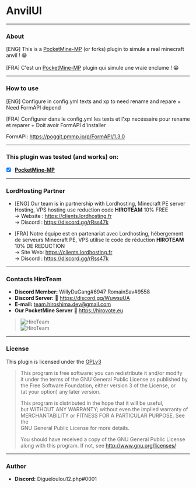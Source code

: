 # AnvilUI
---
### About
[ENG] This is a [PocketMine-MP](https://github.com/pmmp/PocketMine-MP) (or forks) plugin to simule a real minecraft anvil ! :grin:<br/><br/>
[FRA] C'est un [PocketMine-MP](https://github.com/pmmp/PocketMine-MP) plugin qui simule une vraie enclume ! :grin:

---
### How to use
[ENG] Configure in config.yml texts and xp to need rename and repare + Need FormAPI depend</br>

[FRA] Configurer dans le config.yml les texts et l'xp necéssaire pour rename et reparer + Doit avoir FormAPI d'installer</br>

FormAPI: https://poggit.pmmp.io/p/FormAPI/1.3.0

---
### **This plugin was tested (and works) on:**

- [x] **[PocketMine-MP](https://github.com/pmmp/PocketMine-MP)**
---
### **LordHosting Partner**

- [ENG] Our team is in partnership with Lordhosting, Minecraft PE server Hosting, VPS hosting use reduction code __**HIROTEAM**__ 10% FREE </br>
-> Website : https://clients.lordhosting.fr </br>
-> Discord : https://discord.gg/rRss47k </br>

- [FRA] Notre équipe est en partenariat avec Lordhosting, hébergement de serveurs Minecraft PE, VPS utilise le code de réduction __**HIROTEAM**__ 10% DE REDUCTION </br>
-> Site Web: https://clients.lordhosting.fr </br>
-> Discord : https://discord.gg/rRss47k </br>
---
### Contacts HiroTeam

- **Discord Member:** WillyDuGang#6947 RomainSav#9558
- **Discord Server:** :link:  https://discord.gg/WuwsuUA<br/>
- **E-mail:** team.hiroshima.dev@gmail.com<br/>
- **Our PocketMine Server** :link:  https://hirovote.eu<br/>

> ![HiroTeam](https://www.zupimages.net/up/20/25/mb59.png) </br>
> ![HiroTeam](https://cdn.discordapp.com/attachments/701520774598492220/723269120992215080/PicsArt_06-18-10.13.13.png)

---
### License
This plugin is licensed under the [GPLv3](http://www.gnu.org/licenses/gpl-3.0.html)

>This program is free software: you can redistribute it and/or modify<br/>
>it under the terms of the GNU General Public License as published by<br/>
>the Free Software Foundation, either version 3 of the License, or<br/>
>(at your option) any later version.<br/>
>
>This program is distributed in the hope that it will be useful,<br/>
>but WITHOUT ANY WARRANTY; without even the implied warranty of<br/>
>MERCHANTABILITY or FITNESS FOR A PARTICULAR PURPOSE.  See the<br/>
>GNU General Public License for more details.<br/>
>
>You should have received a copy of the GNU General Public License<br/>
>along with this program.  If not, see http://www.gnu.org/licenses/
---
### Author
- **Discord:** Digueloulou12.php#0001
